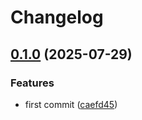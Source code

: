 # Changelog

## [0.1.0](https://github.com/MattKobayashi/leave-calculator/compare/v0.0.9...v0.1.0) (2025-07-29)


### Features

* first commit ([caefd45](https://github.com/MattKobayashi/leave-calculator/commit/caefd4548e3e269dc3826a84dc5d6ffa141a43c4))
